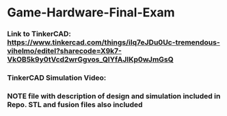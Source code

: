 # Game-Hardware-Final-Exam

### Link to TinkerCAD: https://www.tinkercad.com/things/iIq7eJDu0Uc-tremendous-vihelmo/editel?sharecode=X9k7-VkOB5k9y0tVcd2wrGgvos_QlYfAJlKp0wJmGsQ

### TinkerCAD Simulation Video: 

### NOTE file with description of design and simulation included in Repo. STL and fusion files also included

